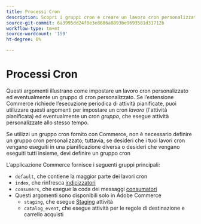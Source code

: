 ```yaml
---
title: Processi Cron
description: Scopri i gruppi cron e creare un lavoro cron personalizzato.
source-git-commit: 6a3995dd24f8e3e8686a8893be9693581d31712b
workflow-type: tm+mt
source-wordcount: '159'
ht-degree: 0%

---
```



# Processi Cron

Questi argomenti illustrano come impostare un lavoro cron personalizzato ed eventualmente un gruppo di cron personalizzato. Se l’estensione Commerce richiede l’esecuzione periodica di attività pianificate, puoi utilizzare questi argomenti per impostare un cron _lavoro_ (l&#39;attività pianificata) ed eventualmente un cron _gruppo_, che esegue attività personalizzate allo stesso tempo.

Se utilizzi un gruppo cron fornito con Commerce, non è necessario definire un gruppo cron personalizzato; tuttavia, se desideri che i tuoi lavori cron vengano eseguiti in una pianificazione diversa o desideri che vengano eseguiti tutti insieme, devi definire un gruppo cron

L’applicazione Commerce fornisce i seguenti gruppi principali:

- `default`, che contiene la maggior parte dei lavori cron
- `index`, che rinfresca [indicizzatori](../cli/manage-indexers.md)
- `consumers`, che esegue la coda dei messaggi [consumatori](../cli/start-message-queues.md)
- Questi argomenti sono disponibili solo in Adobe Commerce
   - `staging`, che esegue [Staging](https://docs.magento.com/user-guide/cms/content-staging.html) attività
   - `catalog_event`, che esegue attività per le regole di destinazione e carrello acquisti
